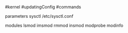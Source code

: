 #kernel #updatingConfig #commands 

parameters
	sysctl
	/etc/sysctl.conf

modules
	lsmod
	imsmod
	rmmod
	insmod
	modprobe
	modinfo
